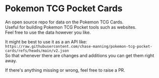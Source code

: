 # Pokemon TCG Pocket Cards

An open source repo for data on the Pokemon TCG Cards.  
Useful for building Pokemon TCG Pocket tools such as websites.  
Feel free to use the data however you like.

It might be best to use it as a an API like:  
`https://raw.githubusercontent.com/chase-manning/pokemon-tcg-pocket-cards/refs/heads/main/v2.json`  
So that whenever there are changes and additions you can get them right away.

If there's anything missing or wrong, feel free to raise a PR.
